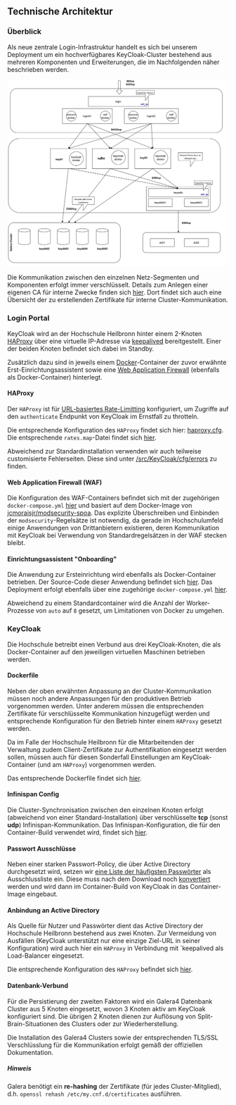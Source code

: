 ## Technische Architektur

### Überblick

Als neue zentrale Login-Infrastruktur handelt es sich bei unserem Deployment um ein
hochverfügbares KeyCloak-Cluster bestehend aus mehreren Komponenten und Erweiterungen,
die im Nachfolgenden näher beschrieben werden.

![](src/KeyCloak/architecture-KeyCloak.jpg)

Die Kommunikation zwischen den einzelnen Netz-Segmenten und Komponenten erfolgt immer verschlüsselt. 
Details zum Anlegen einer eigenen CA für interne Zwecke finden sich [hier](CA.md). Dort findet sich auch eine Übersicht der zu erstellenden Zertifikate für interne Cluster-Kommunikation.

### Login Portal

KeyCloak wird an der Hochschule Heilbronn hinter einem 2-Knoten [HAProxy](https://www.haproxy.org/) über eine virtuelle IP-Adresse via [keepalived](https://www.keepalived.org/) bereitgestellt.
Einer der beiden Knoten befindet sich dabei im Standby.

Zusätzlich dazu sind in jeweils einem [Docker](https://www.docker.com/)-Container der zuvor erwähnte Erst-Einrichtungsassistent
sowie eine [Web Application Firewall](https://github.com/jcmoraisjr/modsecurity-spoa) (ebenfalls als Docker-Container) hinterlegt.

#### HAProxy
Der `HAProxy` ist für [URL-basiertes Rate-Limitting](https://www.haproxy.com/blog/four-examples-of-haproxy-rate-limiting) konfiguriert,
um Zugriffe auf den `authenticate` Endpunkt von KeyCloak im Ernstfall zu throtteln.

Die entsprechende Konfiguration des `HAProxy` findet sich hier: [haproxy.cfg](src/KeyCloak/cfg/haproxy.cfg). Die entsprechende `rates.map`-Datei findet sich [hier](src/KeyCloak/cfg/rates.map).

Abweichend zur Standardinstallation verwenden wir auch teilweise customisierte Fehlerseiten. Diese sind unter [/src/KeyCloak/cfg/errors](/src/KeyCloak/cfg/errors) zu finden.

#### Web Application Firewall (WAF)

Die Konfiguration des WAF-Containers befindet sich mit der zugehörigen `docker-compose.yml` [hier](src/KeyCloak/docker-waf) und basiert auf dem Docker-Image von [jcmoraisjr/modsecurity-spoa](https://github.com/jcmoraisjr/modsecurity-spoa).
Das explizite Überschreiben und Einbinden der `modsecurity`-Regelsätze ist notwendig, da gerade im Hochschulumfeld einige
Anwendungen von Drittanbietern existieren, deren Kommunikation mit KeyCloak bei Verwendung von Standardregelsätzen in der WAF stecken bleibt.

#### Einrichtungsassistent "Onboarding"

Die Anwendung zur Ersteinrichtung wird ebenfalls als Docker-Container betrieben. Der Source-Code dieser Anwendung befindet sich [hier](https://github.com/hhn/sso-welcome).
Das Deployment erfolgt ebenfalls über eine zugehörige `docker-compose.yml` [hier](src/KeyCloak/docker-welcome). 

Abweichend zu einem Standardcontainer wird die Anzahl der Worker-Prozesse von `auto` auf `8` gesetzt, um Limitationen von Docker zu umgehen.

### KeyCloak

Die Hochschule betreibt einen Verbund aus drei KeyCloak-Knoten, die als Docker-Container auf den jeweiligen virtuellen Maschinen betrieben werden.

#### Dockerfile

Neben der oben erwähnten Anpassung an der Cluster-Kommunikation müssen noch andere Anpassungen für den produktiven Betrieb vorgenommen werden.
Unter anderem müssen die entsprechenden Zertifikate für verschlüsselte Kommunikation hinzugefügt werden und entsprechende Konfiguration für den
Betrieb hinter einem `HAProxy` gesetzt werden.

Da im Falle der Hochschule Heilbronn für die Mitarbeitenden der Verwaltung zudem Client-Zertifikate zur Authentifikation eingesetzt werden sollen,
müssen auch für diesen Sonderfall Einstellungen am KeyCloak-Container (und am `HAProxy`) vorgenommen werden.

Das entsprechende Dockerfile findet sich [hier](src/keycloak/docker-keycloak/Dockerfile).

#### Infinispan Config

Die Cluster-Synchronisation zwischen den einzelnen Knoten erfolgt (abweichend von einer Standard-Installation) über verschlüsselte **tcp** (sonst **udp**) Infinispan-Kommunikation.
Das Infinispan-Konfiguration, die für den Container-Build verwendet wird, findet sich [hier](src/keycloak/docker-keycloak/hhn-infinispan-config.xml).

#### Passwort Ausschlüsse

Neben einer starken Passwort-Policy, die über Active Directory durchgesetzt wird, setzen wir [eine Liste der häufigsten Passwörter](https://github.com/danielmiessler/SecLists/tree/master/Passwords/Common-Credentials) 
als Ausschlussliste ein. Diese muss nach dem Download noch [konvertiert](src/keycloak/docker-keycloak/convert-pw-list.sh) werden und wird dann im Container-Build von KeyCloak in das Container-Image eingebaut.

#### Anbindung an Active Directory

Als Quelle für Nutzer und Passwörter dient das Active Directory der Hochschule Heilbronn bestehend aus zwei Knoten.
Zur Vermeidung von Ausfällen (KeyCloak unterstützt nur eine einzige Ziel-URL in seiner Konfiguration) wird auch hier ein
`HAProxy` in Verbindung mit `keepalived als Load-Balancer eingesetzt.

Die entsprechende Konfiguration des `HAProxy` befindet sich [hier](src/keycloak/cfg/adlb/haproxy.cfg).

#### Datenbank-Verbund

Für die Persistierung der zweiten Faktoren wird ein Galera4 Datenbank Cluster aus 5 Knoten eingesetzt, wovon 3 Knoten aktiv am KeyCloak konfiguriert sind.
Die übrigen 2 Knoten dienen zur Auflösung von Split-Brain-Situationen des Clusters oder zur Wiederherstellung.

Die Installation des Galera4 Clusters sowie der entsprechenden TLS/SSL Verschlüsslung für die Kommunikation erfolgt gemäß der offiziellen Dokumentation.

##### Hinweis

Galera benötigt ein **re-hashing** der Zertifikate (für jedes Cluster-Mitglied), d.h. `openssl rehash /etc/my.cnf.d/certificates` ausführen.